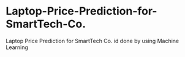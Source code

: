 # Laptop-Price-Prediction-for-SmartTech-Co.
Laptop Price Prediction for SmartTech Co. id done by using Machine Learning
